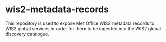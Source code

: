 # wis2-metadata-records
This repository is used to expose Met Office WIS2 metadata records to WIS2 global services in order for
them to be ingested into the WIS2 global discovery catalogue.
